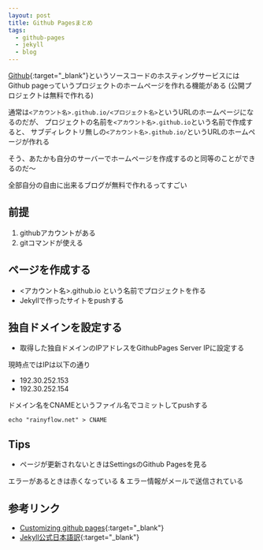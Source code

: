 ```yaml
---
layout: post
title: Github Pagesまとめ
tags:
  - github-pages
  - jekyll
  - blog
---
```


[Github](https://github.com){:target="_blank"}というソースコードのホスティングサービスには
Github pageっていうプロジェクトのホームページを作れる機能がある
(公開プロジェクトは無料で作れる)

通常は`<アカウント名>.github.io/<プロジェクト名>`というURLのホームページになるのだが、
プロジェクトの名前を`<アカウント名>.github.io`という名前で作成すると、
サブディレクトリ無しの`<アカウント名>.github.io/`というURLのホームページが作れる

そう、あたかも自分のサーバーでホームページを作成するのと同等のことができるのだ～

全部自分の自由に出来るブログが無料で作れるってすごい

## 前提

1. githubアカウントがある
2. gitコマンドが使える

## ページを作成する

* <アカウント名>.github.io という名前でプロジェクトを作る
* Jekyllで作ったサイトをpushする

## 独自ドメインを設定する

* 取得した独自ドメインのIPアドレスをGithubPages Server IPに設定する

現時点ではIPは以下の通り

* 192.30.252.153
* 192.30.252.154

ドメイン名をCNAMEというファイル名でコミットしてpushする

```
echo "rainyflow.net" > CNAME
```

## Tips

* ページが更新されないときはSettingsのGithub Pagesを見る

エラーがあるときは赤くなっている & エラー情報がメールで送信されている

## 参考リンク

* [Customizing github pages](https://help.github.com/categories/customizing-github-pages/){:target="_blank"}
* [Jekyll公式日本語訳](http://jekyllrb-ja.github.io/){:target="_blank"}
